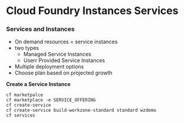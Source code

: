 # Cloud Foundry Instances Services


### Services and Instances
- On demand resources = service instances
- two types
    - Managed Service Instances
    - Userr Provided Service Instances
- Multiple deployment options
- Choose plan based on projected growth

**Create a Service Instance**

```
cf marketpalce
cf marketplace -e SERVICE_OFFERING
cf create-service 
cf create-service build-workzone-standard standard wzdemo
cf services
```
